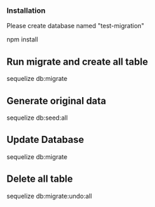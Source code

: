 ### Installation
Please create database named "test-migration"

npm install

## Run migrate and create all table
sequelize db:migrate

## Generate original data
sequelize db:seed:all

## Update Database
sequelize db:migrate

## Delete all table
sequelize db:migrate:undo:all